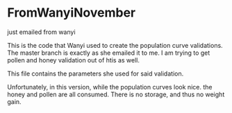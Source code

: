 FromWanyiNovember
=================

just emailed from wanyi


This is the code that Wanyi used to create the population curve validations.  
The master branch is exactly as she emailed it to me.  I am trying to get pollen and honey validation
out of htis as well.

This file contains the parameters she used for said validation.

Unfortunately, in this version, while the population curves look nice. the honey and pollen are all consumed.
There is no storage, and thus no weight gain.
